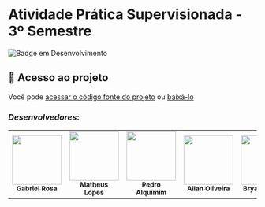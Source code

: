 
# Atividade Prática Supervisionada - 3º Semestre

![Badge em Desenvolvimento](http://img.shields.io/static/v1?label=STATUS&message=EM%20DESENVOLVIMENTO&color=GREEN&style=for-the-badge)

## 📁 Acesso ao projeto

Você pode [acessar o código fonte do projeto](https://github.com/gfreitasrosa/APS-3/tree/main/src/java) ou [baixá-lo](https://github.com/gfreitasrosa/APS-3/archive/refs/heads/main.zip)

### *Desenvolvedores*:

<table align="center">
  <tr>
    <td align="center"><a href="https://github.com/gfreitasrosa"><img src="https://avatars.githubusercontent.com/u/81601748?v=4" width="100px;" alt=""/><br /><sub><b>Gabriel Rosa</b></sub></a><br /><a href="https://github.com/gfreitasrosa/APS-3/commits?author=gfreitasrosa"</td>
    <td align="center"><a href="https://github.com/teteu544"><img src="https://avatars.githubusercontent.com/u/93229166?v=4" width="100px;" alt="" title="calvo aos 20"/><br /><sub><b>Matheus Lopes</b></sub></a><br /><a href="https://github.com/gfreitasrosa/APS-3/commits?author=teteu544"</td>
    <td align="center"><a href="https://github.com/pedrOAlquimim"><img src="https://avatars.githubusercontent.com/u/89994181?v=4" width="100px;" alt=""/><br /><sub><b>Pedro Alquimim</b></sub></a><br /><a href="https://github.com/gfreitasrosa/APS-3/commits?author=pedrOAlquimim" </td>
  <td align="center"><a href="https://github.com/allannoliveira"><img src="https://avatars.githubusercontent.com/u/87586984?v=4" width="100px;" alt=""/><br /><sub><b>Allan Oliveira</b></sub></a><br /><a href="https://github.com/gfreitasrosa/APS-3/commits?author=allannoliveira"</td>
    <td align="center"><a href="https://github.com/Bryanow"><img src="https://avatars.githubusercontent.com/u/91998706?v=4" width="100px;" alt=""/><br /><sub><b>Bryan Ricardo</b></sub></a><br /><a href="https://github.com/gfreitasrosa/APS-3/commits?author=Bryanow"</td> 
  </tr>
</table>

